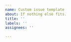 ```yaml
---
name: Custom issue template
about: If nothing else fits.
title: ''
labels: ''
assignees: ''

---
```



